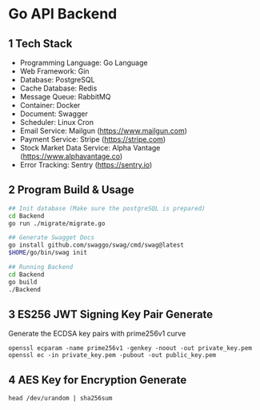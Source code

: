 # Go API Backend

## 1 Tech Stack

- Programming Language: Go Language
- Web Framework: Gin
- Database: PostgreSQL
- Cache Database: Redis
- Message Queue: RabbitMQ
- Container: Docker
- Document: Swagger
- Scheduler: Linux Cron
- Email Service: Mailgun (https://www.mailgun.com)
- Payment Service: Stripe (https://stripe.com)
- Stock Market Data Service: Alpha Vantage (https://www.alphavantage.co)
- Error Tracking: Sentry (https://sentry.io)

## 2 Program Build & Usage

```bash
## Init database (Make sure the postgreSQL is prepared)
cd Backend
go run ./migrate/migrate.go

## Generate Swagget Docs
go install github.com/swaggo/swag/cmd/swag@latest
$HOME/go/bin/swag init

## Running Backend
cd Backend
go build
./Backend
```

## 3 ES256 JWT Signing Key Pair Generate

Generate the ECDSA key pairs with prime256v1 curve

```
openssl ecparam -name prime256v1 -genkey -noout -out private_key.pem
openssl ec -in private_key.pem -pubout -out public_key.pem
```

## 4 AES Key for Encryption Generate

```
head /dev/urandom | sha256sum
```
